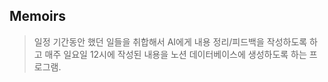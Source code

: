 ## Memoirs

> 일정 기간동안 했던 일들을 취합해서 AI에게 내용 정리/피드백을 작성하도록 하고 매주 일요일 12시에 작성된 내용을 노션 데이터베이스에 생성하도록 하는 프로그램.
